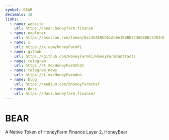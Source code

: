 ```yaml
---
symbol: BEAR
decimals: 18
links:
  - name: website
    url: https://bear.honeyfarm.finance
  - name: explorer
    url: https://bscscan.com/token/0xc3EAE9b061Aa0e1B9BD3436080Dc57D2d63FEdc1
  - name: x
    url: https://x.com/HoneyFarmFi
  - name: github
    url: https://github.com/HoneyFarmFi/HoneyFarmContracts
  - name: telegram
    url: https://t.me/HoneyFarmChat
  - name: telegram_news
    url: https://t.me/HoneyFarmAnn
  - name: blog
    url: https://medium.com/@honeyfarmchef
  - name: docs
    url: https://docs.honeyfarm.finance/
---
```


# BEAR

A Native Token of HoneyFarm Finance Layer 2, HoneyBear
